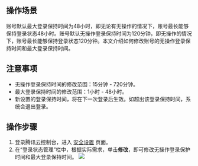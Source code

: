 ## 操作场景

账号默认最大登录保持时间为48小时，即无论有无操作的情况下，账号最长能够保持登录状态48小时。账号默认无操作登录保持时间为120分钟，即无操作的情况下，账号最长能够保持登录状态120分钟。本文介绍如何修改账号的无操作登录保持时间和最大登录保持时间。


## 注意事项

- 无操作登录保持时间的修改范围：15分钟 - 720分钟。
- 最大登录保持时间的修改范围：1小时 - 48小时。
- 新设置的登录保持时间，将在下一次登录后生效。如超出该登录保持时间，系统会退出登录。

## 操作步骤

1. 登录腾讯云控制台，进入 [安全设置](https://console.cloud.tencent.com/developer/security) 页面。
2. 在“登录状态管理”栏中，根据实际需求，单击**修改**，即可修改无操作登录保护时间和最大登录保持时间。
![](https://main.qcloudimg.com/raw/4d8afb22e8f51b3e610f51dcb62e33a3.png)



